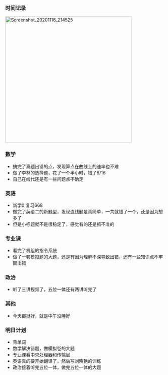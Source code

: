 ### 时间记录

<img src="https://raw.githubusercontent.com/Kong-PR/Typora-picture/master/img/Screenshot_20201116_214525.jpg" alt="Screenshot_20201116_214525" width=400 />

### 数学

- 搞完了真题出错的点，发现算点在曲线上的速率也不难
- 做了李林的选择题，花了一个半小时，错了6/16
- 自己在线代还是有一些问题点不确定

### 英语

- 新学0 复习668
- 做完了英语二的新题型，发现连线题是真简单，一共就错了一个，还是因为想多了
- 但是小标题就不是很稳定了，感觉有的还是抓不准的

### 专业课

- 看完了机组的指令系统
- 做了一套模拟题的大题，还是有因为理解不深导致出错，还有一些知识点不牢固出错

### 政治

- 听了三讲视频了，五位一体还有两讲听完了

### 其他

- 今天都挺好，就是中午没睡好

### 明日计划

- 背单词
- 数学解决错题，做模拟卷的大题
- 专业课看中央处理器和传输层
- 英语真的要开始翻译了，然后写刘晓艳的训练
- 政治接着听完五位一体，做完五位一体的大题

